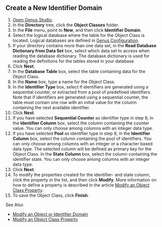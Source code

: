 ## Create a New Identifier Domain

1.  [Open Genus Studio](../../getting-started/how-to-open-genus-studio.md).
2.  In the **Directory** tree, click the **Object Classes** folder.
3.  In the **File** menu, point to **New**, and then click **Identifier Domain**.
4.  Select the logical database where the table for the Object Class is located. Logical databases are defined in [Genus Configuration](../../../installation-and-configuration/configure-and-maintain-genus-server.md).
5.  If your directory contains more than one data set, in the **Read Database Dictionary from Data Set** box, select which data set to access when reading the database dictionary. The database dictionary is used for reading the definitions for the tables stored in your database.
6.  Click **Next**.
7.  In the **Database Table** box, select the table containing data for the Object Class.
8.  In the **Name** box, type a name for the Object Class.
9.  In the **Identifier Type** box, select if identifiers are generated using a sequential counter, or extracted from a pool of predefined identifiers. Note that if identifiers are generated using a sequential counter, the table must contain one row with an initial value for the column containing the next available identifier.
10.  Click **Next**.
11.  If you have selected **Sequential Counter** as identifier type in step 8, in the **Identifier Column** box, select the column containing the counter value. You can only choose among columns with an integer data type.
12.  If you have selected **Pool** as identifier type in step 8, in the **Identifier Column** box, select the column containing the pool of identifiers. You can only choose among columns with an integer or a character based data type. The selected column will be defined as primary key for the Object Class. In the **State Column** box, select the column containing the identifier state. You can only choose among columns with an integer data type.
13.  Click **Next**.
14.  To modify the properties created for the identifier- and state column, click the property in the list, and then click **Modify**. More information on how to define a property is described in the article [Modify an Object Class Property](../../object-class-property/modify-an-object-class-property.md).
15.  To save the Object Class, click **Finish**.

See Also

*   [Modify an Object or Identifier Domain](modify-an-object-or-identifier-domain.md)
*   [Modify an Object Class Property](../../object-class-property/modify-an-object-class-property.md)